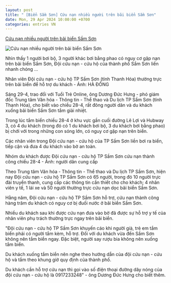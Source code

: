 ```yaml
---
layout: post
title: " [Biển Sầm Sơn] Cứu nạn nhiều người trên bãi biển Sầm Sơn"
date: Mon, 29 Apr 2024 10:00:00 +0700
categories: entries VN
---
```

[Cứu nạn nhiều người trên bãi biển Sầm Sơn](https://tuoitre.vn/cuu-nan-nhieu-nguoi-tren-bai-bien-sam-son-20240429083835669.htm)

![Cứu nạn nhiều người trên bãi biển Sầm Sơn](https://cdn1.tuoitre.vn/zoom/600_315/471584752817336320/2024/4/29/nhan-vien-cua-nan-tren-bai-bien-sam-son-17143542502151492550069-90-0-791-1339-crop-1714354489212609020749.jpg)

Nhìn thấy 1 người bơi bộ, 3 người khác bơi bằng phao có nguy cơ gặp nạn trên bãi biển Sầm Sơn, Đội cứu nạn - cứu hộ của thành phố Sầm Sơn liền nhanh chóng ...

Nhân viên Đội cứu nạn - cứu hộ TP Sầm Sơn (tỉnh Thanh Hóa) thường trực trên bãi biển để hỗ trợ du khách - Ảnh: HÀ ĐỒNG

Sáng 29-4, trao đổi với Tuổi Trẻ Online, ông Dương Đức Hưng - phó giám đốc Trung tâm Văn hóa - Thông tin - Thể thao và Du lịch TP Sầm Sơn (tỉnh Thanh Hóa), cho biết vào chiều 28-4, rất đông người dân và du khách xuống bãi biển Sầm Sơn tắm giải nhiệt.

Trong lúc tắm biển chiều 28-4 ở khu vực gần cuối đường Lê Lợi và Hubway 3, có 4 du khách (trong đó có 1 du khách bơi bộ, 3 du khách bơi bằng phao) bị chới với trong những con sóng lớn, có nguy cơ gặp nạn trên biển.

Các nhân viên trong Đội cứu nạn - cứu hộ của TP Sầm Sơn liền bơi ra biển, tiếp cận và đưa 4 du khách vào bờ an toàn.

Nhóm du khách được Đội cứu nạn - cứu hộ TP Sầm Sơn cứu nạn thành công chiều 28-4 - Ảnh: người dân cung cấp

Theo Trung tâm Văn hóa - Thông tin - Thể thao và Du lịch TP Sầm Sơn, hiện nay Đội cứu nạn - cứu hộ TP Sầm Sơn có 65 người, trong đó 10 người trực đài truyền thanh, cung cấp các thông tin cần thiết cho cho khách; 4 nhân viên y tế, 1 lái xe và 50 người thường trực cứu nạn dọc bãi biển Sầm Sơn.

Hằng năm, Đội cứu nạn - cứu hộ TP Sầm Sơn hỗ trợ, cứu nạn thành công hàng trăm du khách có nguy cơ bị đuối nước ở bãi biển Sầm Sơn.

Nhiều du khách sau khi được cứu nạn đưa vào bờ đã được sự hỗ trợ y tế của nhân viên phụ trách thường trực ngay trên bãi biển.

"Đội cứu nạn - cứu hộ TP Sầm Sơn khuyến cáo khi người già, trẻ em tắm biển phải có người tắm kèm, hỗ trợ. Đối với du khách vừa đến Sầm Sơn không nên tắm biển ngay. Đặc biệt, người say rượu bia không nên xuống tắm biển.

Du khách xuống tắm biển nên nghe theo hướng dẫn của đội cứu nạn - cứu hộ và tắm theo khung giờ quy định của thành phố.

Du khách cần hỗ trợ cứu nạn thì gọi vào số điện thoại đường dây nóng của đội cứu nạn - cứu hộ là 0917233248" - ông Dương Đức Hưng cho biết thêm.

